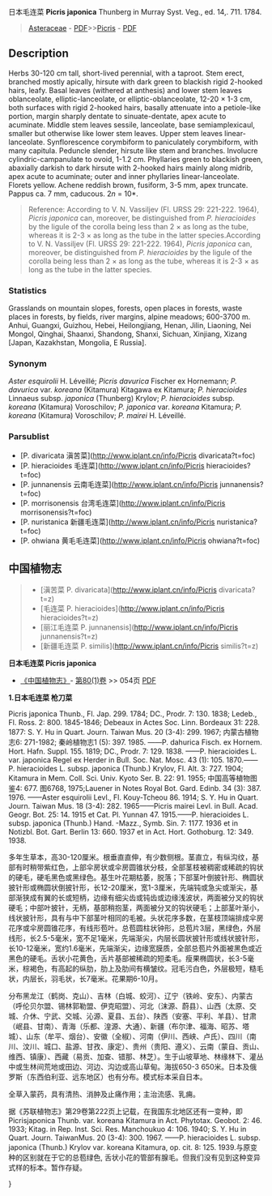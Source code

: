 日本毛连菜 **Picris japonica** Thunberg in Murray Syst. Veg., ed. 14,. 711. 1784.

> [Asteraceae](http://www.iplant.cn/info/Asteraceae?t=foc) - [PDF](http://www.iplant.cn/foc/pdf/Asteraceae.pdf)>>[Picris](http://www.iplant.cn/info/Picris?t=foc) - [PDF](http://www.iplant.cn/foc/pdf/Picris.pdf)

## Description

Herbs 30-120 cm tall, short-lived perennial, with a taproot. Stem erect, branched mostly apically, hirsute with dark green to blackish rigid 2-hooked hairs, leafy. Basal leaves (withered at anthesis) and lower stem leaves oblanceolate, elliptic-lanceolate, or elliptic-oblanceolate, 12-20 × 1-3 cm, both surfaces with rigid 2-hooked hairs, basally attenuate into a petiole-like portion, margin sharply dentate to sinuate-dentate, apex acute to acuminate. Middle stem leaves sessile, lanceolate, base semiamplexicaul, smaller but otherwise like lower stem leaves. Upper stem leaves linear-lanceolate. Synflorescence corymbiform to paniculately corymbiform, with many capitula. Peduncle slender, hirsute like stem and branches. Involucre cylindric-campanulate to ovoid, 1-1.2 cm. Phyllaries green to blackish green, abaxially darkish to dark hirsute with 2-hooked hairs mainly along midrib, apex acute to acuminate; outer and inner phyllaries linear-lanceolate. Florets yellow. Achene reddish brown, fusiform, 3-5 mm, apex truncate. Pappus ca. 7 mm, caducous. 2*n* = 10*.


> Reference: 
> According to V. N. Vassiljev (Fl. URSS 29: 221-222. 1964), *Picris japonica* can, moreover, be distinguished from *P. hieracioides* by the ligule of the corolla being less than 2 × as long as the tube, whereas it is 2-3 × as long as the tube in the latter species.According to V. N. Vassiljev (Fl. URSS 29: 221-222. 1964), *Picris japonica* can, moreover, be distinguished from *P. hieracioides* by the ligule of the corolla being less than 2 × as long as the tube, whereas it is 2-3 × as long as the tube in the latter species.

### Statistics
Grasslands on mountain slopes, forests, open places in forests, waste places in forests, by fields, river margins, alpine meadows; 600-3700 m. Anhui, Guangxi, Guizhou, Hebei, Heilongjiang, Henan, Jilin, Liaoning, Nei Mongol, Qinghai, Shaanxi, Shandong, Shanxi, Sichuan, Xinjiang, Xizang [Japan, Kazakhstan, Mongolia, E Russia].

### Synonym
*Aster esquirolii* H. Léveillé; *Picris davurica* Fischer ex Hornemann; *P. davurica* var. *koreana* (Kitamura) Kitagawa ex Kitamura; *P. hieracioides* Linnaeus subsp. *japonica* (Thunberg) Krylov; *P. hieracioides* subsp. *koreana* (Kitamura) Voroschilov; *P. japonica* var. *koreana* Kitamura; *P. koreana* (Kitamura) Voroschilov; *P. mairei* H. Léveillé.

### Parsublist

* [P.  divaricata  滇苦菜](http://www.iplant.cn/info/Picris divaricata?t=foc)
* [P.  hieracioides  毛连菜](http://www.iplant.cn/info/Picris hieracioides?t=foc)
* [P.  junnanensis  云南毛连菜](http://www.iplant.cn/info/Picris junnanensis?t=foc)
* [P.  morrisonensis  台湾毛连菜](http://www.iplant.cn/info/Picris morrisonensis?t=foc)
* [P.  nuristanica  新疆毛连菜](http://www.iplant.cn/info/Picris nuristanica?t=foc)
* [P.  ohwiana  黄毛毛连菜](http://www.iplant.cn/info/Picris ohwiana?t=foc)


## 中国植物志

> * [滇苦菜  P.  divaricata](http://www.iplant.cn/info/Picris divaricata?t=z)
> * [毛连菜  P.  hieracioides](http://www.iplant.cn/info/Picris hieracioides?t=z)
> * [丽江毛连菜  P.  junnanensis](http://www.iplant.cn/info/Picris junnanensis?t=z)
> * [新疆毛连菜  P.  similis](http://www.iplant.cn/info/Picris similis?t=z)


**日本毛连菜 Picris japonica**

* [《中国植物志》](http://www.iplant.cn/frps)- [第80(1)卷](http://www.iplant.cn/frps/vol/80(1)) >> 054页 [PDF](http://www.iplant.cn/frps/pdf/80(1)/054.PDF)

**1.日本毛连菜 枪刀菜**

Picris japonica Thunb., Fl. Jap. 299. 1784; DC., Prodr. 7: 130. 1838; Ledeb., Fl. Ross. 2: 800. 1845-1846; Debeaux in Actes Soc. Linn. Bordeaux 31: 228. 1877: S. Y. Hu in Quart. Journ. Taiwan Mus. 20 (3-4): 299. 1967; 内蒙古植物志6: 271-1982; 秦岭植物志1 (5): 397. 1985. ——P. dahurica Fisch. ex Hornem. Hort. Hafn. Suppl. 155. 1819; DC., Prodr. 7: 129. 1838. ——P. hieracioides L. var. japonica Regel ex Herder in Bull. Soc. Nat. Mosc. 43 (1): 105. 1870.——P. hieracioides L. subsp. japonica (Thunb.) Krylov, Fl. Alt. 3: 727. 1904; Kitamura in Mem. Coll. Sci. Univ. Kyoto Ser. B. 22: 91. 1955; 中国高等植物图鉴4: 677. 图6768, 1975;Lauener in Notes Royal Bot. Gard. Edinb. 34 (3): 387. 1976. ——Aster esquirolii Levl., Fl. Kouy-Tcheou 86. 1914; S. Y. Hu in Quart. Journ. Taiwan Mus. 18 (3-4): 282. 1965——Picris mairei Levl. in Bull. Acad. Geogr. Bot. 25: 14. 1915 et Cat. Pl. Yunnan 47. 1915.——P. hieracioides L. subsp. japonica (Thunb.) Hand. -Mazz., Symb. Sin. 7: 1177. 1936 et in Notizbl. Bot. Gart. Berlin 13: 660. 1937 et in Act. Hort. Gothoburg. 12: 349. 1938.

多年生草本，高30-120厘米。根垂直直伸，有少数侧根。茎直立，有纵沟纹，基部有时稍带紫红色，上部伞房状或伞房圆锥状分枝，全部茎枝被稠密或稀疏的钩状的硬毛，硬毛黑色或黑绿色。基生叶花期枯萎，脱落；下部茎叶倒披针形、椭圆状披针形或椭圆状倒披针形，长12-20厘米，宽1-3厘米，先端钝或急尖或渐尖，基部渐狭成有翼的长或短柄，边缘有细尖齿或钝齿或边缘浅波状，两面被分叉的钩状硬毛；中部叶披针，无柄，基部稍抱茎，两面被分叉的钩状硬毛；上部茎叶渐小，线状披针形，具有与中下部茎叶相同的毛被。头状花序多数，在茎枝顶端排成伞房花序或伞房圆锥花序，有线形苞叶。总苞圆柱状钟形，总苞片3层，黑绿色，外层线形，长2.5-5毫米，宽不足1毫米，先端渐尖，内层长圆状披针形或线状披针形，长10-12毫米，宽约1.6毫米，先端渐尖，边缘宽膜质，全部总苞片外面被黑色或近黑色的硬毛。舌状小花黄色，舌片基部被稀疏的短柔毛。瘦果椭圆状，长3-5毫米，棕褐色，有高起的纵肋，肋上及肋间有横皱纹。冠毛污白色，外层极短，糙毛状，内层长，羽毛状，长7毫米。花果期6-10月。

分布黑龙江（鹤岗、克山）、吉林（白城、蛟河）、辽宁（铁岭、安东）、内蒙古（呼伦贝尔盟、锡林郭勒盟、伊克昭盟）、河北（沫源、蔚县）、山西（太原、交城、介休、宁武、交城、沁源、夏县、五台）、陕西（安塞、平利、羊县）、甘肃（岷县、甘南）、青海（乐都、湟源、大通）、新疆（布尔津、福海、昭苏、塔城）、山东（牟平、烟台）、安徽（全椒）、河南（伊川、西峡、卢氏）、四川（南川、汶川、城口、盐源、甘孜、康定）、贵州（贵阳、遵义）、云南（蒙自、贡山、维西、镇康）、西藏（易贡、加查、错那、林芝）。生于山坡草地、林缘林下、灌丛中或生林间荒地或田边、河边、沟边或高山草甸。海拔650-3 650米。日本及俄罗斯（东西伯利亚、远东地区）也有分布。模式标本采自日本。

全草入蒙药，具有清热、消肿及止痛作用；主治流感、乳痈。

据《苏联植物志》第29卷第222页上记载，在我国东北地区还有一变种，即Picrisjaponica Thunb. var. koreana Kitamura in Act. Phytotax. Geobot. 2: 46. 1933; Kitag. in Rep. Inst. Sci. Res. Manchoukuo 4: 106. 1940; S. Y. Hu in Quart. Journ. TaiwanMus. 20 (3-4): 300. 1967. ——P. hieracioides L. subsp. japonica (Thunb.) Krylov var. koreana Kitamura, op. cit. 8: 125. 1939.与原变种的区别就在于它的总苞绿色, 舌状小花的管部有腺毛。但我们没有见到这种变异式样的标本。暂作存疑。

}